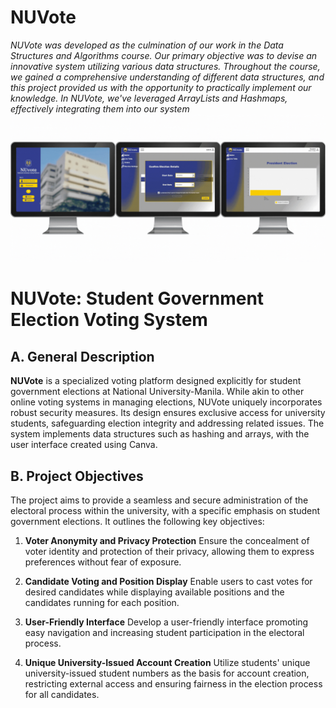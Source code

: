 # NUVote
_NUVote was developed as the culmination of our work in the Data Structures and Algorithms course. Our primary objective was to devise an innovative system utilizing various data structures. Throughout the course, we gained a comprehensive understanding of different data structures, and this project provided us with the opportunity to practically implement our knowledge. In NUVote, we've leveraged ArrayLists and Hashmaps, effectively integrating them into our system_
![](https://github.com/neomdavid/National-University---BSIT-MWA/blob/main/Second%20Year/First%20Term/NUVoteGIF.gif)
# NUVote: Student Government Election Voting System

## A. General Description
  **NUVote** is a specialized voting platform designed explicitly for student government elections at National University-Manila. While akin to other online voting systems in managing elections, NUVote uniquely incorporates robust security measures. Its design ensures exclusive access for university students, safeguarding election integrity and addressing related issues. The system implements data structures such as hashing and arrays, with the user interface created using Canva.

## B. Project Objectives
  The project aims to provide a seamless and secure administration of the electoral process within the university, with a specific emphasis on student government elections. It outlines the following key objectives:

1. **Voter Anonymity and Privacy Protection**
  Ensure the concealment of voter identity and protection of their privacy, allowing them to express preferences without fear of exposure.

2. **Candidate Voting and Position Display**
  Enable users to cast votes for desired candidates while displaying available positions and the candidates running for each position.

3. **User-Friendly Interface**
  Develop a user-friendly interface promoting easy navigation and increasing student participation in the electoral process.

4. **Unique University-Issued Account Creation**
  Utilize students' unique university-issued student numbers as the basis for account creation, restricting external access and ensuring fairness in the election process for all candidates.
